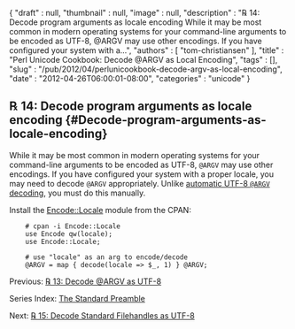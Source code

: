 {
   "draft" : null,
   "thumbnail" : null,
   "image" : null,
   "description" : "℞ 14: Decode program arguments as locale encoding While it may be most common in modern operating systems for your command-line arguments to be encoded as UTF-8, @ARGV may use other encodings. If you have configured your system with a...",
   "authors" : [
      "tom-christiansen"
   ],
   "title" : "Perl Unicode Cookbook: Decode @ARGV as Local Encoding",
   "tags" : [],
   "slug" : "/pub/2012/04/perlunicookbook-decode-argv-as-local-encoding",
   "date" : "2012-04-26T06:00:01-08:00",
   "categories" : "unicode"
}





℞ 14: Decode program arguments as locale encoding {#Decode-program-arguments-as-locale-encoding}
-------------------------------------------------

While it may be most common in modern operating systems for your
command-line arguments to be encoded as UTF-8, `@ARGV` may use other
encodings. If you have configured your system with a proper locale, you
may need to decode `@ARGV` appropriately. Unlike [automatic UTF-8
`@ARGV`
decoding](/media/_pub_2012_04_perlunicookbook-decode-argv-as-local-encoding/perlunicookbook-decode-argv-as-utf8.html),
you must do this manually.

Install the
[Encode::Locale](http://search.cpan.org/perldoc?Encode::Locale) module
from the CPAN:

        # cpan -i Encode::Locale
        use Encode qw(locale);
        use Encode::Locale;

        # use "locale" as an arg to encode/decode
        @ARGV = map { decode(locale => $_, 1) } @ARGV;

Previous: [℞ 13: Decode @ARGV as
UTF-8](/media/_pub_2012_04_perlunicookbook-decode-argv-as-local-encoding/perlunicookbook-decode-argv-as-utf8.html)

Series Index: [The Standard
Preamble](/media/_pub_2012_04_perlunicookbook-decode-argv-as-local-encoding/perlunicook-standard-preamble.html)

Next: [℞ 15: Decode Standard Filehandles as
UTF-8](/media/_pub_2012_04_perlunicookbook-decode-argv-as-local-encoding/perlunicook-decode-standard-filehandles-as-utf-8.html)


